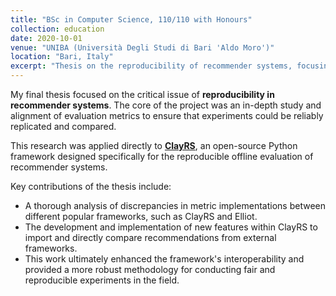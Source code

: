 ```yaml
---
title: "BSc in Computer Science, 110/110 with Honours"
collection: education
date: 2020-10-01
venue: "UNIBA (Università Degli Studi di Bari 'Aldo Moro')"
location: "Bari, Italy"
excerpt: "Thesis on the reproducibility of recommender systems, focusing on aligning evaluation metrics within the ClayRS open-source framework."
---
```


My final thesis focused on the critical issue of **reproducibility in recommender systems**. The core of the project was an in-depth study and alignment of evaluation metrics to ensure that experiments could be reliably replicated and compared.

This research was applied directly to **[ClayRS](https://github.com/swapUniba/ClayRS)**, an open-source Python framework designed specifically for the reproducible offline evaluation of recommender systems.

Key contributions of the thesis include:
* A thorough analysis of discrepancies in metric implementations between different popular frameworks, such as ClayRS and Elliot.
* The development and implementation of new features within ClayRS to import and directly compare recommendations from external frameworks.
* This work ultimately enhanced the framework's interoperability and provided a more robust methodology for conducting fair and reproducible experiments in the field.